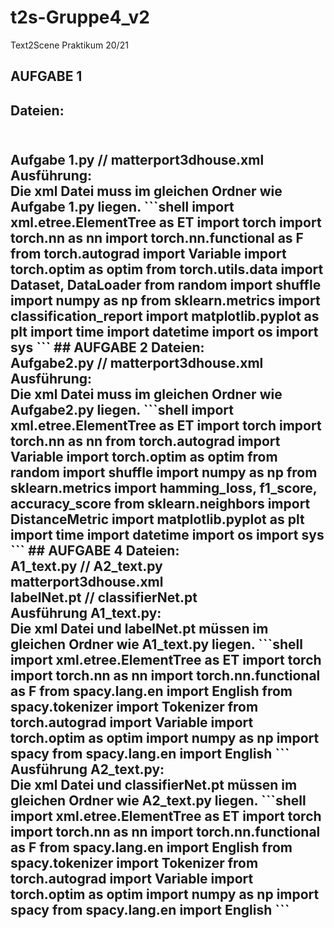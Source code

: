 # t2s-Gruppe4_v2
Text2Scene Praktikum 20/21

## AUFGABE 1
<h2>Dateien:<h2> <br>
Aufgabe 1.py // matterport3dhouse.xml <br>
Ausführung: <br>
Die xml Datei muss im gleichen Ordner wie Aufgabe 1.py liegen.
```shell
import xml.etree.ElementTree as ET
import torch
import torch.nn as nn
import torch.nn.functional as F
from torch.autograd import Variable
import torch.optim as optim
from torch.utils.data import Dataset, DataLoader
from random import shuffle
import numpy as np
from sklearn.metrics import classification_report
import matplotlib.pyplot as plt
import time
import datetime
import os
import sys
```
## AUFGABE 2
Dateien: <br>
Aufgabe2.py // matterport3dhouse.xml <br>
Ausführung: <br>
Die xml Datei muss im gleichen Ordner wie Aufgabe2.py liegen.
```shell
import xml.etree.ElementTree as ET
import torch
import torch.nn as nn
from torch.autograd import Variable
import torch.optim as optim
from random import shuffle
import numpy as np
from sklearn.metrics import hamming_loss, f1_score, accuracy_score
from sklearn.neighbors import DistanceMetric
import matplotlib.pyplot as plt
import time
import datetime
import os
import sys
```
## AUFGABE 4
Dateien: <br>
A1_text.py // A2_text.py <br> matterport3dhouse.xml <br> labelNet.pt // classifierNet.pt <br>
Ausführung A1_text.py: <br>
Die xml Datei und labelNet.pt müssen im gleichen Ordner wie A1_text.py liegen.
```shell
import xml.etree.ElementTree as ET
import torch
import torch.nn as nn
import torch.nn.functional as F
from spacy.lang.en import English
from spacy.tokenizer import Tokenizer
from torch.autograd import Variable
import torch.optim as optim
import numpy as np
import spacy
from spacy.lang.en import English
```
Ausführung A2_text.py: <br>
Die xml Datei und classifierNet.pt müssen im gleichen Ordner wie A2_text.py liegen.
```shell
import xml.etree.ElementTree as ET
import torch
import torch.nn as nn
import torch.nn.functional as F
from spacy.lang.en import English
from spacy.tokenizer import Tokenizer
from torch.autograd import Variable
import torch.optim as optim
import numpy as np
import spacy
from spacy.lang.en import English
```
